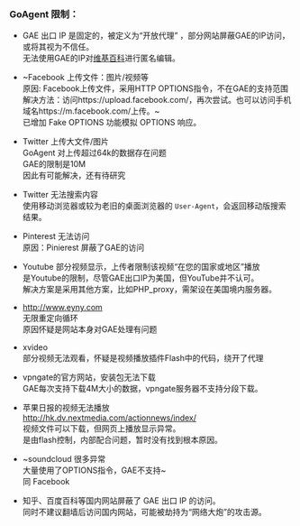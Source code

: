
### GoAgent 限制：  
+ GAE 出口 IP 是固定的，被定义为“开放代理” ，部分网站屏蔽GAE的IP访问，或将其视为不信任。  
  无法使用GAE的IP对[维基百科](https://zh.wikipedia.org/wiki/Help:%E5%A6%82%E4%BD%95%E8%AE%BF%E9%97%AE%E7%BB%B4%E5%9F%BA%E7%99%BE%E7%A7%91#Hosts.E6.96.87.E4.BB.B6)进行匿名编辑。  

+ ~Facebook 上传文件：图片/视频等  
  原因: Facebook上传文件，采用HTTP OPTIONS指令，不在GAE的支持范围  
  解决方法：访问https://upload.facebook.com/，再次尝试。也可以访问手机域名https://m.facebook.com/上传。~  
  已增加 Fake OPTIONS 功能模拟 OPTIONS 响应。

+ Twitter 上传大文件/图片  
  GoAgent 对上传超过64k的数据存在问题  
  GAE的限制是10M  
  因此有可能解决，还有待研究  

+ Twitter 无法搜索内容  
  使用移动浏览器或较为老旧的桌面浏览器的 `User-Agent`，会返回移动版搜索结果。

+ Pinterest 无法访问  
  原因：Pinierest 屏蔽了GAE的访问  

+ Youtube 部分视频显示，上传者限制该视频“在您的国家或地区”播放  
  是Youtube的限制，尽管GAE出口IP为美国，但YouTube并不认可。  
  解决方案是采用其他方案，比如PHP_proxy，需架设在美国境内服务器。  

+ http://www.eyny.com   
  无限重定向循环  
  原因怀疑是网站本身对GAE处理有问题  

+ xvideo  
 部分视频无法观看，怀疑是视频播放插件Flash中的代码，绕开了代理
  
+ vpngate的官方网站，安装包无法下载  
  GAE每次支持下载4M大小的数据，vpngate服务器不支持分段下载。  

+ 苹果日报的视频无法播放  
  http://hk.dv.nextmedia.com/actionnews/index/  
  视频文件可以下载，但网页上播放显示异常。  
  是由flash控制，内部配合问题，暂时没有找到根本原因。  

+ ~soundcloud 很多异常  
  大量使用了OPTIONS指令，GAE不支持~  
  同 Facebook

+ 知乎、百度百科等国内网站屏蔽了 GAE 出口 IP 的访问。  
  同时不建议翻墙后访问国内网站，可能被劫持为“网络大炮”的攻击源。